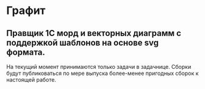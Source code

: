# Графит
Правщик 1С морд и векторных диаграмм с поддержкой шаблонов на основе svg формата.
---

На текущий момент принимаются только задачи в задачнице.
Сборки будут публиковаться по мере выпуска более-менее пригодных сборок к настоящей работе.
